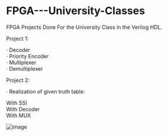 # FPGA---University-Classes
FPGA Projects Done For the University Class in the Verilog HDL.  
   
Project 1:  
  
· Decoder    
· Priority Encoder   
· Multiplexer     
· Demultiplexer 


  
Project 2:  
  
 · Realization of given truth table:  
 
  With SSI  
  With Decoder  
  With MUX  
    
  ![image](https://user-images.githubusercontent.com/81713653/153575116-84571b90-cba0-45ea-b933-be3b9258e975.png)

